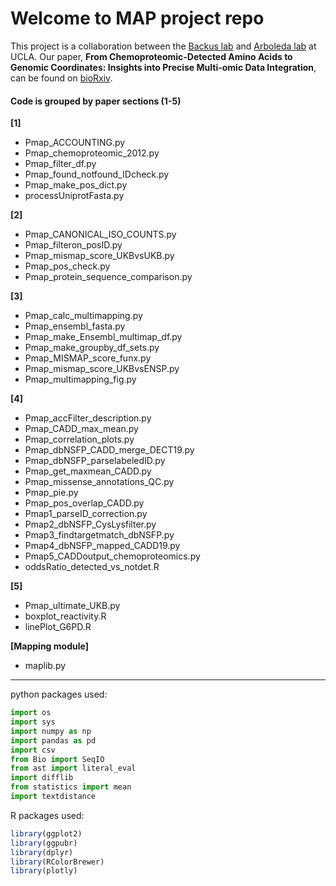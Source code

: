 # Welcome to MAP project repo 
This project is a collaboration between the [Backus lab](https://www.backuslab.com/) and [Arboleda lab](https://www.arboledalab.org/) at UCLA. Our paper, **From Chemoproteomic-Detected Amino Acids to Genomic Coordinates: Insights into Precise Multi-omic Data Integration**, can be found on [bioRxiv](https://www.biorxiv.org/content/10.1101/2020.07.03.186007v1). 

#### Code is grouped by paper sections (1-5)

**[1]**

- Pmap_ACCOUNTING.py
- Pmap_chemoproteomic_2012.py
- Pmap_filter_df.py
- Pmap_found_notfound_IDcheck.py
- Pmap_make_pos_dict.py
- processUniprotFasta.py

**[2]**

- Pmap_CANONICAL_ISO_COUNTS.py
- Pmap_filteron_posID.py
- Pmap_mismap_score_UKBvsUKB.py
- Pmap_pos_check.py
- Pmap_protein_sequence_comparison.py

**[3]**

- Pmap_calc_multimapping.py
- Pmap_ensembl_fasta.py
- Pmap_make_Ensembl_multimap_df.py
- Pmap_make_groupby_df_sets.py
- Pmap_MISMAP_score_funx.py
- Pmap_mismap_score_UKBvsENSP.py
- Pmap_multimapping_fig.py

**[4]**

- Pmap_accFilter_description.py
- Pmap_CADD_max_mean.py
- Pmap_correlation_plots.py
- Pmap_dbNSFP_CADD_merge_DECT19.py
- Pmap_dbNSFP_parselabeledID.py
- Pmap_get_maxmean_CADD.py
- Pmap_missense_annotations_QC.py
- Pmap_pie.py
- Pmap_pos_overlap_CADD.py
- Pmap1_parseID_correction.py
- Pmap2_dbNSFP_CysLysfilter.py
- Pmap3_findtargetmatch_dbNSFP.py
- Pmap4_dbNSFP_mapped_CADD19.py
- Pmap5_CADDoutput_chemoproteomics.py
- oddsRatio_detected_vs_notdet.R

**[5]**

- Pmap_ultimate_UKB.py
- boxplot_reactivity.R
- linePlot_G6PD.R

**[Mapping module]**

- maplib.py

---

python packages used: 
```python
import os
import sys
import numpy as np
import pandas as pd
import csv
from Bio import SeqIO
from ast import literal_eval
import difflib
from statistics import mean
import textdistance
```

R packages used: 
```R
library(ggplot2)
library(ggpubr)
library(dplyr)
library(RColorBrewer)
library(plotly)
```


